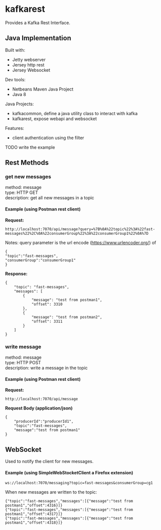 # kafkarest
Provides a Kafka Rest Interface.


## Java Implementation
Built with:
* Jetty webserver
* Jersey http rest
* Jersey Websocket

Dev tools:
* Netbeans Maven Java Project
* Java 8

Java Projects:
* kafkacommon, define a java utility class to interact with kafka
* kafkarest, expose webapi and websocket

Features:
* client authentication using the filter

TODO write the example


## Rest Methods
### get new messages
method: message  
type: HTTP GET  
description: get all new messages in a topic

#### Example (using Postman rest client)

**Request:**

    http://localhost:7070/api/message?query=%7B%0A%22topic%22%3A%22fast-messages%22%2C%0A%22consumerGroup%22%3A%22consumerGroup1%22%0A%7D

Notes: query parameter is the url encode (https://www.urlencoder.org/) of

    {
    "topic":"fast-messages",
    "consumerGroup":"consumerGroup1"
    }

**Response:**

    {
        "topic": "fast-messages",
        "messages": [
            {
                "message": "test from postman1",
                "offset": 3310
            },
            {
                "message": "test from postman2",
                "offset": 3311
            }
        ]
    }

### write message
method: message  
type: HTTP POST  
description: write a message in the topic

#### Example (using Postman rest client)

**Request:**  

    http://localhost:7070/api/message

**Request Body (application/json)**

    {
    	"producerId":"producerId1",
    	"topic":"fast-messages",
    	"message":"test from postman1"
    }


## WebSocket
Used to notify the client for new messages.

#### Example (using SimpleWebStocketClient a Firefox extension)

    ws://localhost:7070/messaging?topic=fast-messages&consumerGroup=cg1

When new messages are written to the topic:  

    {"topic":"fast-messages","messages":[{"message":"test from postman1","offset":4316}]}
    {"topic":"fast-messages","messages":[{"message":"test from postman1","offset":4317}]}
    {"topic":"fast-messages","messages":[{"message":"test from postman1","offset":4318}]}

